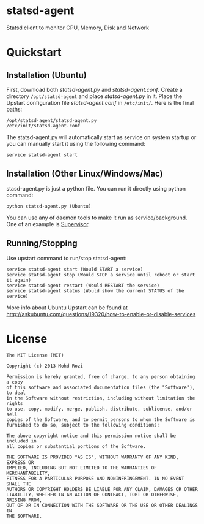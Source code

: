 statsd-agent
============

Statsd client to monitor CPU, Memory, Disk and Network

Quickstart
============

## Installation (Ubuntu)
First, download both *statsd-agent.py* and *statsd-agent.conf*. Create a directory `/opt/statsd-agent` and place *statsd-agent.py* in it. Place the Upstart configuration file *statsd-agent.conf* in `/etc/init/`. Here is the final paths:
```
/opt/statsd-agent/statsd-agent.py
/etc/init/statsd-agent.conf
```
The statsd-agent.py will automatically start as service on system startup or you can manually start it using the following command:
```
service statsd-agent start
```

## Installation (Other Linux/Windows/Mac)
stasd-agent.py is just a python file. You can run it directly using python command:
```
python statsd-agent.py (Ubuntu)
```
You can use any of daemon tools to make it run as service/background. One of an example is [Supervisor](http://supervisord.org/).

## Running/Stopping
Use upstart command to run/stop statsd-agent:
```
service statsd-agent start (Would START a service)
service statsd-agent stop (Would STOP a service until reboot or start it again)
service statsd-agent restart (Would RESTART the service)
service statsd-agent status (Would show the current STATUS of the service)
```
More info about Ubuntu Upstart can be found at http://askubuntu.com/questions/19320/how-to-enable-or-disable-services

License
============

    The MIT License (MIT)
    
    Copyright (c) 2013 Mohd Rozi
    
    Permission is hereby granted, free of charge, to any person obtaining a copy
    of this software and associated documentation files (the "Software"), to deal
    in the Software without restriction, including without limitation the rights
    to use, copy, modify, merge, publish, distribute, sublicense, and/or sell
    copies of the Software, and to permit persons to whom the Software is
    furnished to do so, subject to the following conditions:
    
    The above copyright notice and this permission notice shall be included in
    all copies or substantial portions of the Software.
    
    THE SOFTWARE IS PROVIDED "AS IS", WITHOUT WARRANTY OF ANY KIND, EXPRESS OR
    IMPLIED, INCLUDING BUT NOT LIMITED TO THE WARRANTIES OF MERCHANTABILITY,
    FITNESS FOR A PARTICULAR PURPOSE AND NONINFRINGEMENT. IN NO EVENT SHALL THE
    AUTHORS OR COPYRIGHT HOLDERS BE LIABLE FOR ANY CLAIM, DAMAGES OR OTHER
    LIABILITY, WHETHER IN AN ACTION OF CONTRACT, TORT OR OTHERWISE, ARISING FROM,
    OUT OF OR IN CONNECTION WITH THE SOFTWARE OR THE USE OR OTHER DEALINGS IN
    THE SOFTWARE.
